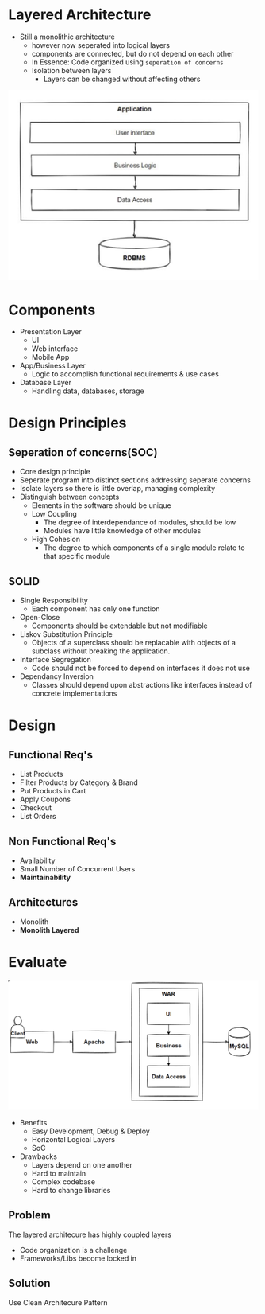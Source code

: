 # Layered Architecture

 - Still a monolithic architecture 
   - however now seperated into logical layers
   - components are connected, but do not depend on each other
   - In Essence: Code organized using `seperation of concerns`
   - Isolation between layers
     - Layers can be changed without affecting others

![Layered](./media/layered.png)

# Components

 - Presentation Layer
   - UI 
   - Web interface
   - Mobile App
 - App/Business Layer
   - Logic to accomplish functional requirements & use cases
 - Database Layer
   - Handling data, databases, storage
  
# Design Principles

## Seperation of concerns(SOC)

 - Core design principle
 - Seperate program into distinct sections addressing seperate concerns
 - Isolate layers so there is little overlap, managing complexity
 - Distinguish between concepts
   - Elements in the software should be unique
   - Low Coupling
     - The degree of interdependance of modules, should be low
     - Modules have little knowledge of other modules
   - High Cohesion
     - The degree to which components of a single module relate to that specific module
  
## SOLID

- Single Responsibility
  - Each component has only one function
- Open-Close
  - Components should be extendable but not modifiable
- Liskov Substitution Principle
  - Objects of a superclass should be replacable with objects of a subclass without breaking the application.
- Interface Segregation
  - Code should not be forced to depend on interfaces it does not use
- Dependancy Inversion
  - Classes should depend upon abstractions like interfaces instead of concrete implementations

# Design

## Functional Req's

 - List Products
 - Filter Products by Category & Brand
 - Put Products in Cart
 - Apply Coupons
 - Checkout
 - List Orders

## Non Functional Req's

 - Availability
 - Small Number of Concurrent Users
 - **Maintainability**
  
## Architectures

- Monolith
- **Monolith Layered**

# Evaluate

![Layered Eval](./media/layered_eval.png)

- Benefits
  - Easy Development, Debug & Deploy
  - Horizontal Logical Layers
  - SoC
- Drawbacks
  - Layers depend on one another
  - Hard to maintain
  - Complex codebase
  - Hard to change libraries

## Problem

The layered architecure has highly coupled layers
- Code organization is a challenge
- Frameworks/Libs become locked in

## Solution 

Use Clean Architecure Pattern